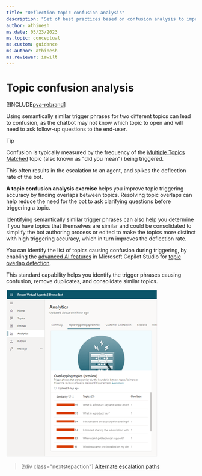 ```yaml
---
title: "Deflection topic confusion analysis"
description: "Set of best practices based on confusion analysis to improve the deflection rate of a Microsoft Copilot Studio chatbot."
author: athinesh
ms.date: 05/23/2023
ms.topic: conceptual
ms.custom: guidance
ms.author: athinesh
ms.reviewer: iawilt
---
```

# Topic confusion analysis

[!INCLUDE[pva-rebrand](../includes/pva-rebrand.md)]

Using semantically similar trigger phrases for two different topics can lead to confusion, as the chatbot may not know which topic to open and will need to ask follow-up questions to the end-user.

> [!TIP]
> Confusion Is typically measured by the frequency of the [Multiple Topics Matched](/power-virtual-agents/preview/authoring-system-topics#multiple-topics-matched) topic (also known as "did you mean") being triggered.

This often results in the escalation to an agent, and spikes the deflection rate of the bot.

**A topic confusion analysis exercise** helps you improve topic triggering accuracy by finding overlaps between topics.
Resolving topic overlaps can help reduce the need for the bot to ask clarifying questions before triggering a topic.

Identifying semantically similar trigger phrases can also help you determine if you have topics that themselves are similar and could be consolidated to simplify the bot authoring process or edited to make the topics more distinct with high triggering accuracy, which in turn improves the deflection rate.

You can identify the list of topics causing confusion during triggering, by enabling the [advanced AI features](/power-virtual-agents/advanced-ai-features) in Microsoft Copilot Studio for [topic overlap detection](/power-virtual-agents/advanced-ai-features#topic-overlap-detection).

This standard capability helps you identify the trigger phrases causing confusion, remove duplicates, and consolidate similar topics.

![topic confusion analysis](./media/introduction/df-topic-confusion-analysis.png)

> [!div class="nextstepaction"]
> [Alternate escalation paths](deflection-alternate-escalation-paths.md)
